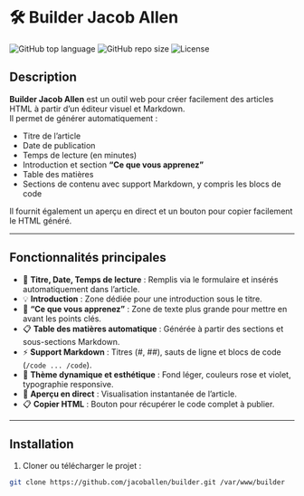 # 🛠 Builder Jacob Allen

![GitHub top language](https://img.shields.io/github/languages/top/jacoballen/builder) 
![GitHub repo size](https://img.shields.io/github/repo-size/jacoballen/builder) 
![License](https://img.shields.io/badge/license-Private-blue)

## Description
**Builder Jacob Allen** est un outil web pour créer facilement des articles HTML à partir d’un éditeur visuel et Markdown.  
Il permet de générer automatiquement :  

- Titre de l’article  
- Date de publication  
- Temps de lecture (en minutes)  
- Introduction et section **“Ce que vous apprenez”**  
- Table des matières  
- Sections de contenu avec support Markdown, y compris les blocs de code  

Il fournit également un aperçu en direct et un bouton pour copier facilement le HTML généré.

---

## Fonctionnalités principales

- 📝 **Titre, Date, Temps de lecture** : Remplis via le formulaire et insérés automatiquement dans l’article.  
- 💡 **Introduction** : Zone dédiée pour une introduction sous le titre.  
- 🚀 **“Ce que vous apprenez”** : Zone de texte plus grande pour mettre en avant les points clés.  
- 📋 **Table des matières automatique** : Générée à partir des sections et sous-sections Markdown.  
- ⚡ **Support Markdown** : Titres (#, ##), sauts de ligne et blocs de code (`/code ... /code`).  
- 🎨 **Thème dynamique et esthétique** : Fond léger, couleurs rose et violet, typographie responsive.  
- 📄 **Aperçu en direct** : Visualisation instantanée de l’article.  
- 📋 **Copier HTML** : Bouton pour récupérer le code complet à publier.

---

## Installation

1. Cloner ou télécharger le projet :

```bash
git clone https://github.com/jacoballen/builder.git /var/www/builder
